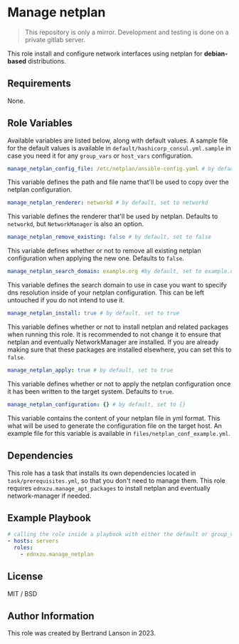 Manage netplan
=========
> This repository is only a mirror. Development and testing is done on a private gitlab server.

This role install and configure network interfaces using netplan for **debian-based** distributions.

Requirements
------------

None.

Role Variables
--------------

Available variables are listed below, along with default values. A sample file for the default values is available in `default/hashicorp_consul.yml.sample` in case you need it for any `group_vars` or `host_vars` configuration.

```yaml
manage_netplan_config_file: /etc/netplan/ansible-config.yaml # by default, set to /etc/netplan/ansible-config.yaml
```
This variable defines the path and file name that'll be used to copy over the netplan configuration.

```yaml
manage_netplan_renderer: networkd # by default, set to networkd
```
This variable defines the renderer that'll be used by netplan. Defaults to `networkd`, but `NetworkManager` is also an option.

```yaml
manage_netplan_remove_existing: false # by default, set to false
```
This variable defines whether or not to remove all existing netplan configuration when applying the new one. Defaults to `false`.

```yaml
manage_netplan_search_domain: example.org #by default, set to example.org
```
This variable defines the search domain to use in case you want to specify dns resolution inside of your netplan configuration. This can be left untouched if you do not intend to use it.

```yaml
manage_netplan_install: true # by default, set to true
```
This variable defines whether or not to install netplan and related packages when running this role. It is recommended to not change it to ensure that netplan and eventually NetworkManager are installed. If you are already making sure that these packages are installed elsewhere, you can set this to `false`.

```yaml
manage_netplan_apply: true # by default, set to true
```
This variable defines whether or not to apply the netplan configuration once it has been written to the target system. Defaults to `true`.

```yaml
manage_netplan_configuration: {} # by default, set to {}
```
This variable contains the content of your netplan file in yml format. This what will be used to generate the configuration file on the target host. An example file for this variable is available in `files/netplan_conf_example.yml`.

Dependencies
------------

This role has a task that installs its own dependencies located in `task/prerequisites.yml`, so that you don't need to manage them. This role requires `ednxzu.manage_apt_packages` to install netplan and eventually network-manager if needed.

Example Playbook
----------------

```yaml
# calling the role inside a playbook with either the default or group_vars/host_vars
- hosts: servers
  roles:
    - ednxzu.manage_netplan
```

License
-------

MIT / BSD

Author Information
------------------

This role was created by Bertrand Lanson in 2023.

